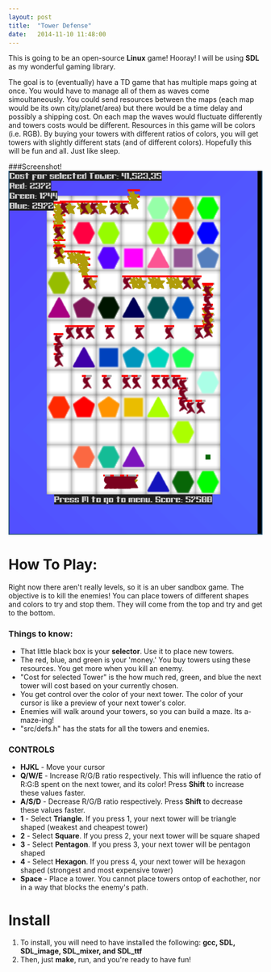 ```yaml
---
layout: post
title:  "Tower Defense"
date:   2014-11-10 11:48:00
---
```

This is going to be an open-source **Linux** game! Hooray! I will be using **SDL** as my wonderful gaming library.

The goal is to (eventually) have a TD game that has multiple maps going at once. You would have to manage all of them as waves come simoultaneously. You could send resources between the maps (each map would be its own city/planet/area) but there would be a time delay and possibly a shipping cost. On each map the waves would fluctuate differently and towers costs would be different. Resources in this game will be colors (i.e. RGB). By buying your towers with different ratios of colors, you will get towers with slightly different stats (and of different colors). Hopefully this will be fun and all. Just like sleep.

###Screenshot!
![screen1](https://raw.githubusercontent.com/JoshVorick/TowerDefense/master/img/Screenshot.png)

How To Play:
============
Right now there aren't really levels, so it is an uber sandbox game. The objective is to kill the enemies! You can place towers of different shapes and colors to try and stop them. They will come from the top and try and get to the bottom.
### Things to know:
*  That little black box is your **selector**. Use it to place new towers.
*  The red, blue, and green is your 'money.' You buy towers using these resources. You get more when you kill an enemy.
*  "Cost for selected Tower" is the how much red, green, and blue the next tower will cost based on your currently chosen.
*  You get control over the color of your next tower. The color of your cursor is like a preview of your next tower's color.
* Enemies will walk around your towers, so you can build a maze. Its a-maze-ing!
* "src/defs.h" has the stats for all the towers and enemies.

### CONTROLS
* **HJKL** - Move your cursor
* **Q/W/E** - Increase R/G/B ratio respectively. This will influence the ratio of R:G:B spent on the next tower, and its color! Press **Shift** to increase these values faster.
* **A/S/D** - Decrease R/G/B ratio respectively. Press **Shift** to decrease these values faster.
* **1** - Select **Triangle**. If you press 1, your next tower will be triangle shaped (weakest and cheapest tower)
* **2** - Select **Square**. If you press 2, your next tower will be square shaped
* **3** - Select **Pentagon**. If you press 3, your next tower will be pentagon shaped
* **4** - Select **Hexagon**. If you press 4, your next tower will be hexagon shaped (strongest and most expensive tower)
* **Space** - Place a tower. You cannot place towers ontop of eachother, nor in a way that blocks the enemy's path.

Install
=======
1.  To install, you will need to have installed the following: **gcc, SDL, SDL_image, SDL_mixer, and SDL_ttf**
2.  Then, just **make**, run, and you're ready to have fun!
